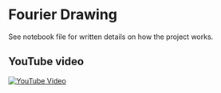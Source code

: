 # Fourier Drawing
See notebook file for written details on how the project works. 

## YouTube video
[![YouTube Video ](https://i3.ytimg.com/vi/P0JYiSCOmxc/maxresdefault.jpg)](https://www.youtube.com/watch?v=P0JYiSCOmxc)
